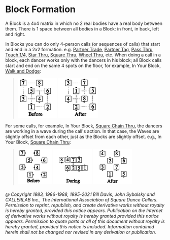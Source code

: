 
# Block Formation

A Block is a 4x4 matrix in which no 2 real bodies have a
real body between them. There is 1 space between all
bodies in a Block: in front, in back, left and right.

In Blocks you can do only 4-person calls (or sequences of
calls) that start and end in a 2x2 formation. e.g. [Partner Trade](../b2/trade.md), 
[Partner Tag](../a1/partner_tag.md), [Pass Thru](../b1/pass_thru.md),
[Touch 1/4](../b2/touch_a_quarter.md), 
[Star Thru](../b1/star_thru.md), [Square Thru](../b1/square_thru.md), 
[Wheel Thru](../a1/wheel_thru.md), etc. When doing a call in a
block, each dancer works only with the dancers in his
block; all Block calls start and end on the same 4 spots on
the floor,
for example, In Your Block, [Walk and Dodge](../ms/walk_and_dodge.md):

> 
> ![alt](block_formation_1a.png)
> ![alt](block_formation_1b.png)
> 

For some calls, for example, In Your Block, [Square Chain Thru](../a1/square_chain_thru.md),
the dancers are working in a wave during the call's action.
In that case, the Waves are slightly offset from each other,
just as the Blocks are slightly offset.
e.g., In Your Block, [Square Chain Thru](../a1/square_chain_thru.md):

> 
> ![alt](block_formation_2a.png)
> ![alt](block_formation_2b.png)
> ![alt](block_formation_2c.png)
> 

###### @ Copyright 1983, 1986-1988, 1995-2021 Bill Davis, John Sybalsky and CALLERLAB Inc., The International Association of Square Dance Callers. Permission to reprint, republish, and create derivative works without royalty is hereby granted, provided this notice appears. Publication on the Internet of derivative works without royalty is hereby granted provided this notice appears. Permission to quote parts or all of this document without royalty is hereby granted, provided this notice is included. Information contained herein shall not be changed nor revised in any derivation or publication.
